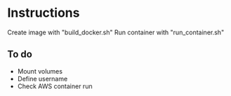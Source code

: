 # Instructions

Create image with "build_docker.sh"
Run container with "run_container.sh"

## To do
- Mount volumes
- Define username
- Check AWS container run
